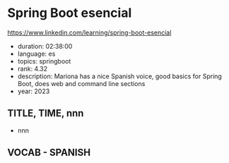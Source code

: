 # Spring Boot esencial

https://www.linkedin.com/learning/spring-boot-esencial

- duration: 02:38:00
- language: es
- topics: springboot
- rank: 4.32
- description: Mariona has a nice Spanish voice, good basics for Spring Boot, does web and command line sections
- year: 2023

## TITLE, TIME, nnn

- nnn

## VOCAB - SPANISH

```
```
